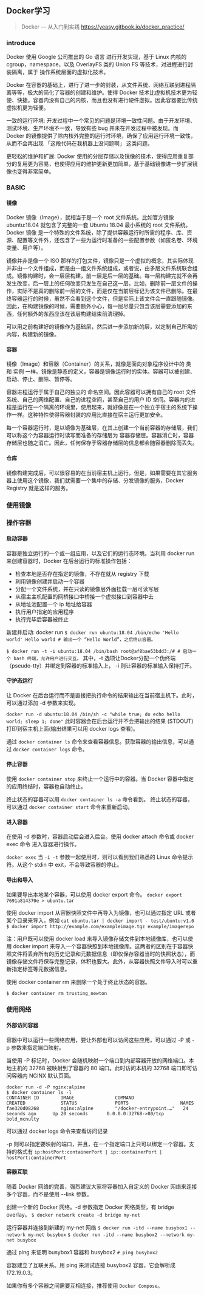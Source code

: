 ## Docker学习
> Docker — 从入门到实践 https://yeasy.gitbook.io/docker_practice/

### introduce
Docker 使用 Google 公司推出的 Go 语言 进行开发实现，基于 Linux 内核的 cgroup，namespace，以及 OverlayFS 类的 Union FS 等技术，对进程进行封装隔离，属于 操作系统层面的虚拟化技术。

Docker 在容器的基础上，进行了进一步的封装，从文件系统、网络互联到进程隔离等等，极大的简化了容器的创建和维护。使得 Docker 技术比虚拟机技术更为轻便、快捷。容器内没有自己的内核，而且也没有进行硬件虚拟。因此容器要比传统虚拟机更为轻便。

一致的运行环境: 开发过程中一个常见的问题是环境一致性问题。由于开发环境、测试环境、生产环境不一致，导致有些 bug 并未在开发过程中被发现。而 Docker 的镜像提供了除内核外完整的运行时环境，确保了应用运行环境一致性，从而不会再出现 「这段代码在我机器上没问题啊」 这类问题。

更轻松的维护和扩展: Docker 使用的分层存储以及镜像的技术，使得应用重复部分的复用更为容易，也使得应用的维护更新更加简单，基于基础镜像进一步扩展镜像也变得非常简单。

### BASIC
#### 镜像
Docker 镜像（Image），就相当于是一个 root 文件系统。比如官方镜像 ubuntu:18.04 就包含了完整的一套 Ubuntu 18.04 最小系统的 root 文件系统。Docker 镜像 是一个特殊的文件系统，除了提供容器运行时所需的程序、库、资源、配置等文件外，还包含了一些为运行时准备的一些配置参数（如匿名卷、环境变量、用户等）。

镜像并非是像一个 ISO 那样的打包文件，镜像只是一个虚拟的概念，其实际体现并非由一个文件组成，而是由一组文件系统组成，或者说，由多层文件系统联合组成。镜像构建时，会一层层构建，前一层是后一层的基础。每一层构建完就不会再发生改变，后一层上的任何改变只发生在自己这一层。比如，删除前一层文件的操作，实际不是真的删除前一层的文件，而是仅在当前层标记为该文件已删除。在最终容器运行的时候，虽然不会看到这个文件，但是实际上该文件会一直跟随镜像。因此，在构建镜像的时候，需要额外小心，每一层尽量只包含该层需要添加的东西，任何额外的东西应该在该层构建结束前清理掉。

可以用之前构建好的镜像作为基础层，然后进一步添加新的层，以定制自己所需的内容，构建新的镜像。

#### 容器
镜像（Image）和容器（Container）的关系，就像是面向对象程序设计中的 类 和 实例 一样。镜像是静态的定义，容器是镜像运行时的实体。容器可以被创建、启动、停止、删除、暂停等。

容器进程运行于属于自己的独立的 命名空间。因此容器可以拥有自己的 root 文件系统、自己的网络配置、自己的进程空间，甚至自己的用户 ID 空间。容器内的进程是运行在一个隔离的环境里，使用起来，就好像是在一个独立于宿主的系统下操作一样。这种特性使得容器封装的应用比直接在宿主运行更加安全。

每一个容器运行时，是以镜像为基础层，在其上创建一个当前容器的存储层，我们可以称这个为容器运行时读写而准备的存储层为 容器存储层。容器消亡时，容器存储层也随之消亡。因此，任何保存于容器存储层的信息都会随容器删除而丢失。

#### 仓库
镜像构建完成后，可以很容易的在当前宿主机上运行，但是，如果需要在其它服务器上使用这个镜像，我们就需要一个集中的存储、分发镜像的服务，Docker Registry 就是这样的服务。

### 使用镜像

### 操作容器
#### 启动容器
容器是独立运行的一个或一组应用，以及它们的运行态环境。当利用 docker run 来创建容器时，Docker 在后台运行的标准操作包括：
- 检查本地是否存在指定的镜像，不存在就从 registry 下载
- 利用镜像创建并启动一个容器
- 分配一个文件系统，并在只读的镜像层外面挂载一层可读写层
- 从宿主主机配置的网桥接口中桥接一个虚拟接口到容器中去
- 从地址池配置一个 ip 地址给容器
- 执行用户指定的应用程序
- 执行完毕后容器被终止

新建并启动: docker run 
`$ docker run ubuntu:18.04 /bin/echo 'Hello world'
Hello world # 输出一个 “Hello World”，之后终止容器。`

`$ docker run -t -i ubuntu:18.04 /bin/bash
root@af8bae53bdd3:/# # 启动一个 bash 终端，允许用户进行交互。`
其中，-t 选项让Docker分配一个伪终端（pseudo-tty）并绑定到容器的标准输入上， -i 则让容器的标准输入保持打开。

#### 守护态运行
让 Docker 在后台运行而不是直接把执行命令的结果输出在当前宿主机下。此时，可以通过添加 -d 参数来实现。

`docker run -d ubuntu:18.04 /bin/sh -c "while true; do echo hello world; sleep 1; done"`
此时容器会在后台运行并不会把输出的结果 (STDOUT) 打印到宿主机上面(输出结果可以用 docker logs 查看)。

通过 `docker container ls` 命令来查看容器信息。获取容器的输出信息，可以通过 `docker container logs` 命令。

#### 停止容器
使用 `docker container stop` 来终止一个运行中的容器。当 Docker 容器中指定的应用终结时，容器也自动终止。

终止状态的容器可以用 `docker container ls -a` 命令看到。 终止状态的容器，可以通过 `docker container start` 命令来重新启动。

#### 进入容器
在使用 -d 参数时，容器启动后会进入后台。使用 docker attach 命令或 docker exec 命令 进入容器进行操作。

`docker exec` 当 `-i -t` 参数一起使用时，则可以看到我们熟悉的 Linux 命令提示符。从这个 stdin 中 exit，不会导致容器的停止。

#### 导出和导入
如果要导出本地某个容器，可以使用 docker export 命令。
`docker export 7691a814370e > ubuntu.tar`

使用 docker import 从容器快照文件中再导入为镜像，也可以通过指定 URL 或者某个目录来导入，例如
`cat ubuntu.tar | docker import - test/ubuntu:v1.0`
`$ docker import http://example.com/exampleimage.tgz example/imagerepo`

注：用户既可以使用 docker load 来导入镜像存储文件到本地镜像库，也可以使用 docker import 来导入一个容器快照到本地镜像库。这两者的区别在于容器快照文件将丢弃所有的历史记录和元数据信息（即仅保存容器当时的快照状态），而镜像存储文件将保存完整记录，体积也要大。此外，从容器快照文件导入时可以重新指定标签等元数据信息。

使用 docker container rm 来删除一个处于终止状态的容器。

`$ docker container rm trusting_newton`

### 使用网络
#### 外部访问容器
容器中可以运行一些网络应用，要让外部也可以访问这些应用，可以通过 -P 或 -p 参数来指定端口映射。

当使用 -P 标记时，Docker 会随机映射一个端口到内部容器开放的网络端口。本地主机的 32768 被映射到了容器的 80 端口。此时访问本机的 32768 端口即可访问容器内 NGINX 默认页面。
```
docker run -d -P nginx:alpine
$ docker container ls -l
CONTAINER ID        IMAGE               COMMAND                  CREATED             STATUS              PORTS                   NAMES
fae320d08268        nginx:alpine        "/docker-entrypoint.…"   24 seconds ago      Up 20 seconds       0.0.0.0:32768->80/tcp   bold_mcnulty
```

可以通过 docker logs 命令来查看访问记录

-p 则可以指定要映射的端口，并且，在一个指定端口上只可以绑定一个容器。支持的格式有
`ip:hostPort:containerPort | ip::containerPort | hostPort:containerPort`

#### 容器互联
随着 Docker 网络的完善，强烈建议大家将容器加入自定义的 Docker 网络来连接多个容器，而不是使用 --link 参数。

创建一个新的 Docker 网络。-d 参数指定 Docker 网络类型，有 bridge overlay。
`$ docker network create -d bridge my-net`

运行容器并连接到新建的 my-net 网络
`$ docker run -itd --name busybox1 --network my-net busybox`
`$ docker run -itd --name busybox2 --network my-net busybox`

通过 ping 来证明 busybox1 容器和 busybox2 
`# ping busybox2`

容器建立了互联关系。用 ping 来测试连接 busybox2 容器，它会解析成 172.19.0.3。

如果你有多个容器之间需要互相连接，推荐使用 `Docker Compose`。
